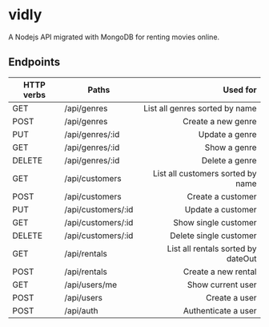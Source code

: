 # vidly
A Nodejs API migrated with MongoDB for renting movies online.


## Endpoints
| HTTP verbs | Paths  | Used for |
| ---------- | ------ | --------:|
| GET | /api/genres | List all genres sorted by name |
| POST | /api/genres | Create a new genre |
| PUT | /api/genres/:id  | Update a genre |
| GET | /api/genres/:id    | Show a genre |
| DELETE | /api/genres/:id | Delete a genre |
| GET | /api/customers | List all customers sorted by name |
| POST | /api/customers | Create a customer |
| PUT | /api/customers/:id | Update a customer |
| GET | /api/customers/:id | Show single customer|
| DELETE | /api/customers/:id | Delete single customer |
| GET | /api/rentals | List all rentals sorted by dateOut |
| POST | /api/rentals | Create a new rental |
| GET | /api/users/me | Show current user |
| POST | /api/users | Create a user |
| POST | /api/auth | Authenticate a user |
